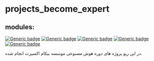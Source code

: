 # projects_become_expert

## modules:

[![Generic badge](https://img.shields.io/badge/python-3.9-yellow.svg)](https://shields.io/)
[![Generic badge](https://img.shields.io/badge/numpy-1.26.4-green.svg)](https://shields.io/)
[![Generic badge](https://img.shields.io/badge/scikit_learn-1.4.2-blue.svg)](https://shields.io/)
[![Generic badge](https://img.shields.io/badge/pandas-2.1.4-red.svg)](https://shields.io/)
[![Generic badge](https://img.shields.io/badge/tensorflow-2.9.0-orange.svg)](https://shields.io/)

در این رپو پروژه های دوره هوش مصنوعی موسسه بیکام اکسپرت انجام شده.

